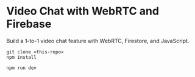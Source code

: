 # Video Chat with WebRTC and Firebase

Build a 1-to-1 video chat feature with WebRTC, Firestore, and JavaScript. 

```
git clone <this-repo>
npm install

npm run dev
```
